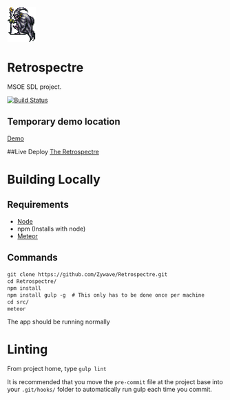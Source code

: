 ![Logo](spectre.png)
# Retrospectre
MSOE SDL project.

[![Build Status](https://travis-ci.org/Zywave/Retrospectre.svg?branch=master)](https://travis-ci.org/Zywave/Retrospectre)

## Temporary demo location
[Demo](http://74.91.115.65/)

##Live Deploy
[The Retrospectre](http://src-53.nodechef.com/)

# Building Locally
## Requirements
* [Node](https://nodejs.org/)
* npm (Installs with node)
* [Meteor](https://www.meteor.com/install)


## Commands
```
git clone https://github.com/Zywave/Retrospectre.git
cd Retrospectre/
npm install
npm install gulp -g  # This only has to be done once per machine
cd src/
meteor
```
The app should be running normally

# Linting
From project home, type `gulp lint`

It is recommended that you move the `pre-commit` file at the project base into your `.git/hooks/` folder to automatically run gulp each time you commit.
